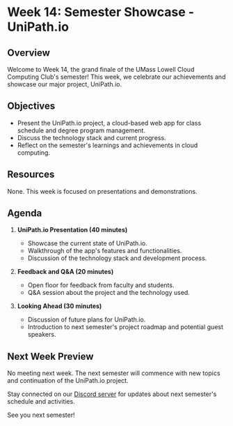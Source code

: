 # Week 14: Semester Showcase - UniPath.io

## Overview

Welcome to Week 14, the grand finale of the UMass Lowell Cloud Computing Club's semester! This week, we celebrate our achievements and showcase our major project, UniPath.io.

## Objectives

- Present the UniPath.io project, a cloud-based web app for class schedule and degree program management.
- Discuss the technology stack and current progress.
- Reflect on the semester's learnings and achievements in cloud computing.

## Resources

None. This week is focused on presentations and demonstrations.

## Agenda

1. **UniPath.io Presentation (40 minutes)**
    - Showcase the current state of UniPath.io.
    - Walkthrough of the app's features and functionalities.
    - Discussion of the technology stack and development process.

2. **Feedback and Q&A (20 minutes)**
    - Open floor for feedback from faculty and students.
    - Q&A session about the project and the technology used.

3. **Looking Ahead (30 minutes)**
    - Discussion of future plans for UniPath.io.
    - Introduction to next semester's project roadmap and potential guest speakers.


## Next Week Preview

No meeting next week. The next semester will commence with new topics and continuation of the UniPath.io project.

Stay connected on our [Discord server](https://discord.gg/TZuMgMsC8X) for updates about next semester's schedule and activities.

See you next semester!
